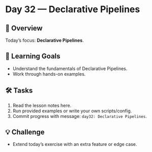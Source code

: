 # Day 32 — Declarative Pipelines

## 📖 Overview
Today’s focus: **Declarative Pipelines**.

## 🎯 Learning Goals
- Understand the fundamentals of Declarative Pipelines.
- Work through hands-on examples.

## 🛠️ Tasks
1. Read the lesson notes here.
2. Run provided examples or write your own scripts/config.
3. Commit progress with message: `day32: Declarative Pipelines`.

## 💡 Challenge
- Extend today’s exercise with an extra feature or edge case.
